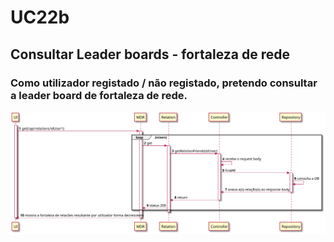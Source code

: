 # UC22b

##  Consultar Leader boards - fortaleza de rede
### Como utilizador registado / não registado, pretendo consultar a leader board de fortaleza de rede.

![UC22b.svg](UC22b.svg)
